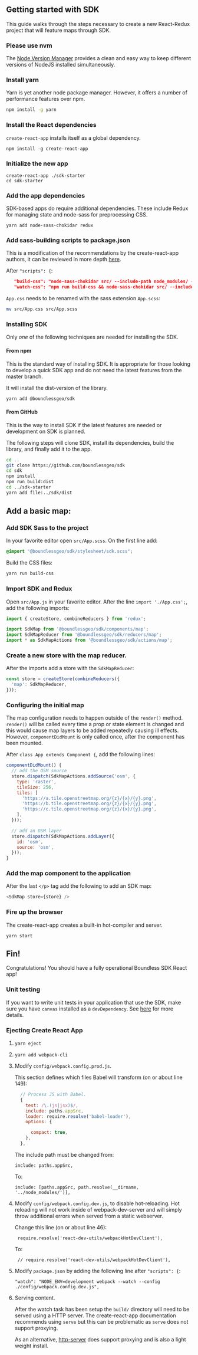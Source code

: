 ## Getting started with SDK

This guide walks through the steps necessary to create a new React-Redux
project that will feature maps through SDK.

### Please use nvm

The [Node Version Manager](https://github.com/creationix/nvm)
provides a clean and easy way to keep
different versions of NodeJS installed simultaneously.

### Install yarn

Yarn is yet another node package manager. However, it offers a number
of performance features over npm.

```bash
npm install -g yarn
```

### Install the React dependencies

`create-react-app` installs itself as a global dependency.

```
npm install -g create-react-app
```

### Initialize the new app

```
create-react-app ./sdk-starter
cd sdk-starter
```

### Add the app dependencies

SDK-based apps do require additional dependencies. These include Redux for
managing state and node-sass for preprocessing CSS.

```
yarn add node-sass-chokidar redux
```

### Add sass-building scripts to package.json

This is a modification of the recommendations by the create-react-app authors,
it can be reviewed in more depth [here](https://github.com/facebookincubator/create-react-app/blob/master/packages/react-scripts/template/README.md#adding-a-css-preprocessor-sass-less-etc).


After `"scripts": {`:

```json
   "build-css": "node-sass-chokidar src/ --include-path node_modules/ -o src/",
   "watch-css": "npm run build-css && node-sass-chokidar src/ --include-path node_modules/ -o src/ --watch --recursive",
```

`App.css` needs to be renamed with the sass extension `App.scss`:

```bash
mv src/App.css src/App.scss
```

### Installing SDK

Only *one* of the following techniques are needed for installing
the SDK.

#### From npm

This is the standard way of installing SDK.
It is appropriate for those looking to develop a quick SDK app
and do not need the latest features from the master branch.

It will install the dist-version of the library.

```bash
yarn add @boundlessgeo/sdk
```

#### From GitHub

This is the way to install SDK if the latest features are needed
or development on SDK is planned.

The following steps will clone SDK, install its dependencies,
build the library, and finally add it to the app.

```bash
cd ..
git clone https://github.com/boundlessgeo/sdk
cd sdk
npm install
npm run build:dist
cd ../sdk-starter
yarn add file:../sdk/dist
```

## Add a basic map:

### Add SDK Sass to the project

In your favorite editor open `src/App.scss`. On the first line add:

```css
@import "@boundlessgeo/sdk/stylesheet/sdk.scss";
```

Build the CSS files:

```bash
yarn run build-css
```

### Import SDK and Redux

Open `src/App.js` in your favorite editor. After the line `import './App.css';`,
add the following imports:


```javascript
import { createStore, combineReducers } from 'redux';

import SdkMap from '@boundlessgeo/sdk/components/map';
import SdkMapReducer from '@boundlessgeo/sdk/reducers/map';
import * as SdkMapActions from '@boundlessgeo/sdk/actions/map';
```

### Create a new store with the map reducer.

After the imports add a store with the `SdkMapReducer`:
```javascript
const store = createStore(combineReducers({
  'map': SdkMapReducer,
}));
```
### Configuring the initial map

The map configuration needs to happen outside of the `render()` method.
`render()` will be called every time a prop or state element is changed
and this would cause map layers to be added repeatedly causing ill effects.
However, `componentDidMount` is only called once, after the component has been
mounted.

After `class App extends Component {`, add the following lines:

```javascript
componentDidMount() {
  // add the OSM source
  store.dispatch(SdkMapActions.addSource('osm', {
    type: 'raster',
    tileSize: 256,
    tiles: [
      'https://a.tile.openstreetmap.org/{z}/{x}/{y}.png',
      'https://b.tile.openstreetmap.org/{z}/{x}/{y}.png',
      'https://c.tile.openstreetmap.org/{z}/{x}/{y}.png',
    ],
  }));

  // add an OSM layer
  store.dispatch(SdkMapActions.addLayer({
    id: 'osm',
    source: 'osm',
  }));
}
```

### Add the map component to the application

After the last `</p>` tag add the following to add an SDK map:

```javascript
<SdkMap store={store} />
```

### Fire up the browser

The create-react-app creates a built-in hot-compiler and server.
```
yarn start
```

## Fin!

Congratulations! You should have a fully operational Boundless SDK React app!

### Unit testing
If you want to write unit tests in your application that use the SDK, make sure you have ```canvas``` installed as a ```devDependency```.
See [here](https://github.com/boundlessgeo/sdk/blob/master/DEVELOPING.md#testing-and-the-canvas-module) for more details.

### Ejecting Create React App

1. `yarn eject`
2. `yarn add webpack-cli`
3. Modify `config/webpack.config.prod.js`.

    This section defines which files Babel will transform (on or about line 149):
    ```javascript
      // Process JS with Babel.
      {
        test: /\.(js|jsx)$/,
        include: paths.appSrc,
        loader: require.resolve('babel-loader'),
        options: {

          compact: true,
        },
      },
    ```

    The include path must be changed from: 
    ```
    include: paths.appSrc,
    ```
    To:
    ```
    include: [paths.appSrc, path.resolve(__dirname, '../node_modules/')],
    ```
4. Modify `config/webpack.config.dev.js`, to disable hot-reloading.
   Hot reloading will not work inside of webpack-dev-server and will simply
   throw additional errors when served from a static webserver.

   Change this line (on or about line 46):

   ```
    require.resolve('react-dev-utils/webpackHotDevClient'),
   ```

   To:
   ```
    // require.resolve('react-dev-utils/webpackHotDevClient'),

   ```

5. Modify `package.json` by adding the following line after `"scripts": {`:
    ```
    "watch": "NODE_ENV=development webpack --watch --config ./config/webpack.config.dev.js",
    ```
6. Serving content.

    After the watch task has been setup the `build/` directory will need to be
    served using a HTTP server. The create-react-app documentation recommends using
    `serve` but this can be problematic as `serve` does not support proxying.

    As an alternative, [http-server](https://github.com/indexzero/http-server) does support
    proxying and is also a light weight install.
